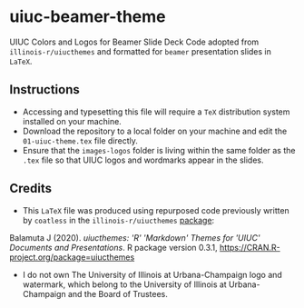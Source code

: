 # uiuc-beamer-theme
 UIUC Colors and Logos for Beamer Slide Deck
 Code adopted from `illinois-r/uiucthemes` and formatted for `beamer` presentation slides in `LaTeX`.
 
 ## Instructions
 * Accessing and typesetting this file will require a `TeX` distribution system installed on your machine.
* Download the repository to a local folder on your machine and edit the `01-uiuc-theme.tex` file directly. 
* Ensure that the `images-logos` folder is living within the same folder as the `.tex` file so that UIUC logos and wordmarks appear in the slides.
 
 ## Credits
* This `LaTeX` file was produced using repurposed code previously written by `coatless` in the `illinois-r/uiucthemes` [package](https://github.com/illinois-r/uiucthemes):

Balamuta J (2020). _uiucthemes: 'R' 'Markdown' Themes
  for 'UIUC' Documents and Presentations_. R package
  version 0.3.1,
  <https://CRAN.R-project.org/package=uiucthemes>

* I do not own The University of Illinois at Urbana-Champaign logo and watermark, which belong to the University of Illinois at Urbana-Champaign and the Board of Trustees.
